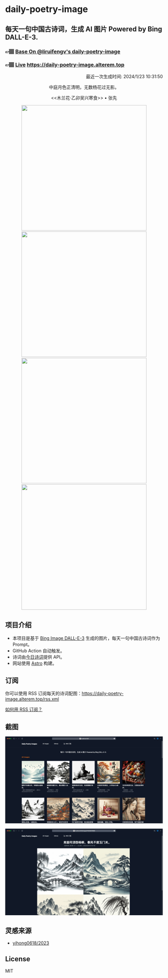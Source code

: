 
# daily-poetry-image

## 每天一句中国古诗词，生成 AI 图片 Powered by Bing DALL-E-3.

### 👉🏽 [Base On @liruifengv's daily-poetry-image](https://github.com/liruifengv/daily-poetry-image)

### 👉🏽 [Live](https://daily-poetry-image.alterem.top/) https://daily-poetry-image.alterem.top

<p align="right">
  最近一次生成时间: 2024/1/23 10:31:50
</p>
<p align="center">
中庭月色正清明，无数杨花过无影。
</p>
<p align="center">
<<木兰花·乙卯吴兴寒食>> • 张先
</p>
<p align="center">
<img src="https://tse3.mm.bing.net/th/id/OIG.T.Mw3YceGkqV.GUbrg2Y" height="400" width="400" />
<img src="https://tse3.mm.bing.net/th/id/OIG.wXoVF0PkJTUyZigTGSPl" height="400" width="400" />
<img src="https://tse1.mm.bing.net/th/id/OIG.bNQcMCVAWH27yfMbo1qQ" height="400" width="400" />
<img src="https://tse1.mm.bing.net/th/id/OIG.oPa8ZvdbeH.FFQfZv0zm" height="400" width="400" />
</p>

## 项目介绍

-   本项目是基于 [Bing Image DALL-E-3](https://www.bing.com/images/create) 生成的图片，每天一句中国古诗词作为 Prompt。
-   GitHub Action 自动触发。
-   诗词由[今日诗词](https://www.jinrishici.com/)提供 API。
-   网站使用 [Astro](https://astro.build) 构建。

## 订阅

你可以使用 RSS 订阅每天的诗词配图：https://daily-poetry-image.alterem.top/rss.xml

[如何用 RSS 订阅？](https://zhuanlan.zhihu.com/p/55026716)

## 截图

![图片列表](./screenshots/Snipaste_2023-12-28_21-00-26.png)

![图片详情](./screenshots/Snipaste_2023-12-28_21-00-53.png)

## 灵感来源

-   [yihong0618/2023](https://github.com/yihong0618/2023)

## License

MIT
